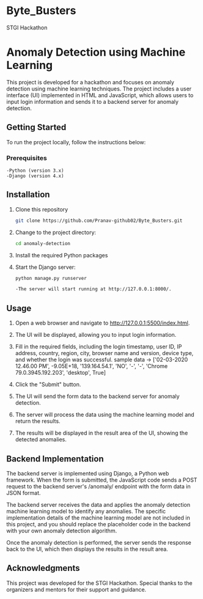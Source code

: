# Byte_Busters

STGI Hackathon

# Anomaly Detection using Machine Learning

This project is developed for a hackathon and focuses on anomaly detection using machine learning techniques. The project includes a user interface (UI) implemented in HTML and JavaScript, which allows users to input login information and sends it to a backend server for anomaly detection.

## Getting Started

To run the project locally, follow the instructions below:

### Prerequisites

    -Python (version 3.x)
    -Django (version 4.x)

## Installation

1. Clone this repository

   ```bash
   git clone https://github.com/Pranav-github02/Byte_Busters.git

   ```

2. Change to the project directory:

   ```bash
   cd anomaly-detection

   ```

3. Install the required Python packages
4. Start the Django server:

   ```bash
   python manage.py runserver

   -The server will start running at http://127.0.0.1:8000/.
   ```

## Usage

1. Open a web browser and navigate to http://127.0.0.1:5500/index.html.

2. The UI will be displayed, allowing you to input login information.

3. Fill in the required fields, including the login timestamp, user ID, IP address, country, region, city, browser name and version, device type, and whether the login was successful.
   sample data -> ['02-03-2020 12.46.00 PM', -9.05E+18, '139.164.54.1', 'NO', '-', '-', 'Chrome 79.0.3945.192.203', 'desktop', True]

4. Click the "Submit" button.

5. The UI will send the form data to the backend server for anomaly detection.

6. The server will process the data using the machine learning model and return the results.

7. The results will be displayed in the result area of the UI, showing the detected anomalies.

## Backend Implementation

The backend server is implemented using Django, a Python web framework. When the form is submitted, the JavaScript code sends a POST request to the backend server's /anomaly/ endpoint with the form data in JSON format.

The backend server receives the data and applies the anomaly detection machine learning model to identify any anomalies. The specific implementation details of the machine learning model are not included in this project, and you should replace the placeholder code in the backend with your own anomaly detection algorithm.

Once the anomaly detection is performed, the server sends the response back to the UI, which then displays the results in the result area.

## Acknowledgments

This project was developed for the STGI Hackathon.
Special thanks to the organizers and mentors for their support and guidance.
